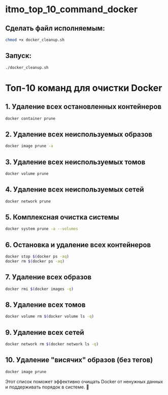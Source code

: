 # itmo_top_10_command_docker

## Cделать файл исполняемым:
```bash
chmod +x docker_cleanup.sh
```
## Запуск:
```bash
./docker_cleanup.sh
```


# Топ-10 команд для очистки Docker

## 1. Удаление всех остановленных контейнеров
```bash
docker container prune
```
## 2. Удаление всех неиспользуемых образов
```bash
docker image prune -a
```
## 3. Удаление всех неиспользуемых томов
```bash
docker volume prune
```
## 4. Удаление всех неиспользуемых сетей
```bash
docker network prune
```
## 5. Комплексная очистка системы
```bash
docker system prune -a --volumes
```
## 6. Остановка и удаление всех контейнеров
```bash
docker stop $(docker ps -aq)
docker rm $(docker ps -aq)
```
## 7. Удаление всех образов
```bash
docker rmi $(docker images -q)
```
## 8. Удаление всех томов
```bash
docker volume rm $(docker volume ls -q)
```
## 9. Удаление всех сетей
```bash
docker network rm $(docker network ls -q)
```
## 10. Удаление "висячих" образов (без тегов)
```bash
docker image prune
```

Этот список поможет эффективно очищать Docker от ненужных данных и поддерживать порядок в системе. 🚀
